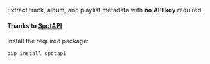Extract track, album, and playlist metadata with **no API key** required.
#### Thanks to [SpotAPI](https://github.com/Aran404/SpotAPI)
Install the required package:

```
pip install spotapi
```

